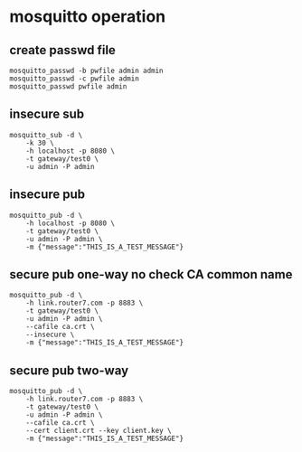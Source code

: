 # mosquitto operation

## create passwd file

```shell
mosquitto_passwd -b pwfile admin admin
mosquitto_passwd -c pwfile admin
mosquitto_passwd pwfile admin
```

## insecure sub

```shell
mosquitto_sub -d \
    -k 30 \
    -h localhost -p 8080 \
    -t gateway/test0 \
    -u admin -P admin
```

## insecure pub

```shell
mosquitto_pub -d \
    -h localhost -p 8080 \
    -t gateway/test0 \
    -u admin -P admin \
    -m {"message":"THIS_IS_A_TEST_MESSAGE"}
```

## secure pub one-way no check CA common name

```shell
mosquitto_pub -d \
    -h link.router7.com -p 8883 \
    -t gateway/test0 \
    -u admin -P admin \
    --cafile ca.crt \
    --insecure \
    -m {"message":"THIS_IS_A_TEST_MESSAGE"}
```

## secure pub two-way

```shell
mosquitto_pub -d \
    -h link.router7.com -p 8883 \
    -t gateway/test0 \
    -u admin -P admin \
    --cafile ca.crt \
    --cert client.crt --key client.key \
    -m {"message":"THIS_IS_A_TEST_MESSAGE"}
```


